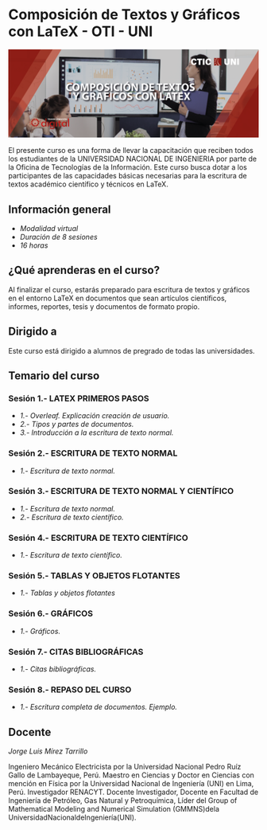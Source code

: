 # Composición de Textos y Gráficos con LaTeX - OTI - UNI 

![LaTeX](logo.png)

El presente curso es una forma de llevar la capacitación que reciben
todos los estudiantes de la UNIVERSIDAD NACIONAL DE INGENIERIA
por parte de la Oficina de Tecnologías de la Información. Este curso
busca dotar a los participantes de las capacidades básicas
necesarias para la escritura de textos académico científico y
técnicos en LaTeX.

## Información general 
- *Modalidad virtual*
- *Duración de 8 sesiones*
- *16 horas*

## ¿Qué aprenderas en el curso?
Al finalizar el curso, estarás preparado para escritura de textos y
gráficos en el entorno LaTeX en documentos que sean artículos
científicos, informes, reportes, tesis y documentos de formato
propio.

## Dirigido a 
Este curso está dirigido a alumnos de pregrado de todas las universidades.

## Temario del curso 

### Sesión 1.- LATEX PRIMEROS PASOS
- *1.- Overleaf. Explicación creación de usuario.*
- *2.- Tipos y partes de documentos.*
- *3.- Introducción a la escritura de texto normal.*

### Sesión 2.- ESCRITURA DE TEXTO NORMAL
- *1.- Escritura de texto normal.*

### Sesión 3.- ESCRITURA DE TEXTO NORMAL Y CIENTÍFICO
- *1.- Escritura de texto normal.*
- *2.- Escritura de texto científico.*

### Sesión 4.- ESCRITURA DE TEXTO CIENTÍFICO
- *1.- Escritura de texto científico.*

### Sesión 5.- TABLAS Y OBJETOS FLOTANTES
- *1.- Tablas y objetos flotantes*

### Sesión 6.- GRÁFICOS
- *1.- Gráficos.*

### Sesión 7.- CITAS BIBLIOGRÁFICAS
- *1.- Citas bibliográficas.*

### Sesión 8.- REPASO DEL CURSO
- *1.- Escritura completa de documentos. Ejemplo.*

## Docente 
*Jorge Luis Mírez Tarrillo* 

Ingeniero Mecánico Electricista por la Universidad Nacional Pedro Ruíz
Gallo de Lambayeque, Perú. Maestro en Ciencias y Doctor en Ciencias
con mención en Física por la Universidad Nacional de Ingeniería (UNI)
en Lima, Perú. Investigador RENACYT. Docente Investigador, Docente
en Facultad de Ingeniería de Petróleo, Gas Natural y Petroquímica,
Líder del Group of Mathematical Modeling and Numerical Simulation
(GMMNS)dela UniversidadNacionaldeIngeniería(UNI).

